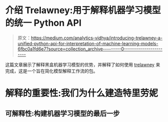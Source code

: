 # 介绍 Trelawney:用于解释机器学习模型的统一 Python API

> 原文：<https://medium.com/analytics-vidhya/introducing-trelawney-a-unified-python-api-for-interpretation-of-machine-learning-models-6fbc0a1fd6e7?source=collection_archive---------0----------------------->

这篇文章展示了解释黑盒机器学习模型的优势，并解释了如何使用 [trelawney](https://github.com/skanderkam/trelawney) 来完成，这是一个旨在简化模型解释工作流的包。

# 解释的重要性:我们为什么建造特里劳妮

## 可解释性:构建机器学习模型的最后一步